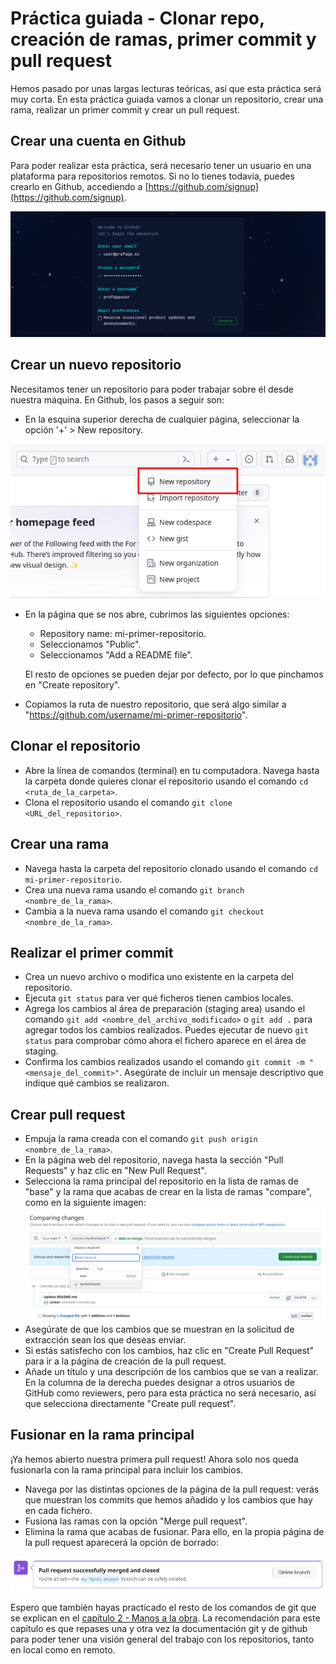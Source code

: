 # Práctica guiada - Clonar repo, creación de ramas, primer commit y pull request

Hemos pasado por unas largas lecturas teóricas, así que esta práctica será muy corta. En esta práctica guiada vamos a clonar un repositorio, crear una rama, realizar un primer commit y crear un pull request.

## Crear una cuenta en Github

Para poder realizar esta práctica, será necesario tener un usuario en una plataforma para repositorios remotos. Si no lo tienes todavía, puedes crearlo en Github, accediendo a [https://github.com/signup](https://github.com/signup).

<div style="text-align: center;">
  <div style="margin: 0 auto;">

![](../../_media/02_hands_on/github-signup.png)

  </div>
</div>

## Crear un nuevo repositorio

Necesitamos tener un repositorio para poder trabajar sobre él desde nuestra máquina. En Github, los pasos a seguir son:

- En la esquina superior derecha de cualquier página, seleccionar la opción '+' > New repository.

<div style="text-align: center;">
  <div style="margin: 0 auto;">

![](../../_media/02_hands_on/github-create-repo.png)

  </div>
</div>

- En la página que se nos abre, cubrimos las siguientes opciones:

  - Repository name: mi-primer-repositorio.
  - Seleccionamos "Public".
  - Seleccionamos "Add a README file".

  El resto de opciones se pueden dejar por defecto, por lo que pinchamos en "Create repository".

- Copiamos la ruta de nuestro repositorio, que será algo similar a "https://github.com/username/mi-primer-repositorio".

## Clonar el repositorio

- Abre la línea de comandos (terminal) en tu computadora. Navega hasta la carpeta donde quieres clonar el repositorio usando el comando `cd <ruta_de_la_carpeta>`.
- Clona el repositorio usando el comando `git clone <URL_del_repositorio>`.

## Crear una rama

- Navega hasta la carpeta del repositorio clonado usando el comando `cd mi-primer-repositorio`.
- Crea una nueva rama usando el comando `git branch <nombre_de_la_rama>`.
- Cambia a la nueva rama usando el comando `git checkout <nombre_de_la_rama>`.

## Realizar el primer commit

- Crea un nuevo archivo o modifica uno existente en la carpeta del repositorio.
- Ejecuta `git status` para ver qué ficheros tienen cambios locales.
- Agrega los cambios al área de preparación (staging area) usando el comando `git add <nombre_del_archivo_modificado>` o `git add .` para agregar todos los cambios realizados. Puedes ejecutar de nuevo `git status` para comprobar cómo ahora el fichero aparece en el área de staging.
- Confirma los cambios realizados usando el comando `git commit -m "<mensaje_del_commit>"`. Asegúrate de incluir un mensaje descriptivo que indique qué cambios se realizaron.

## Crear pull request

- Empuja la rama creada con el comando `git push origin <nombre_de_la_rama>`.
- En la página web del repositorio, navega hasta la sección "Pull Requests" y haz clic en "New Pull Request".
- Selecciona la rama principal del repositorio en la lista de ramas de "base" y la rama que acabas de crear en la lista de ramas "compare", como en la siguiente imagen:
![](../../_media/02_hands_on/github-pr.png)
- Asegúrate de que los cambios que se muestran en la solicitud de extracción sean los que deseas enviar.
- Si estás satisfecho con los cambios, haz clic en "Create Pull Request" para ir a la página de creación de la pull request.
- Añade un título y una descripción de los cambios que se van a realizar. En la columna de la derecha puedes designar a otros usuarios de GitHub como reviewers, pero para esta práctica no será necesario, así que selecciona directamente "Create pull request".


## Fusionar en la rama principal

¡Ya hemos abierto nuestra primera pull request! Ahora solo nos queda fusionarla con la rama principal para incluir los cambios.

- Navega por las distintas opciones de la página de la pull request: verás que muestran los commits que hemos añadido y los cambios que hay en cada fichero.
- Fusiona las ramas con la opción "Merge pull request".
- Elimina la rama que acabas de fusionar. Para ello, en la propia página de la pull request aparecerá la opción de borrado:

![](../../_media/02_hands_on/github-delete-branch.png)


Espero que también hayas practicado el resto de los comandos de git que se explican en el [capítulo 2 - Manos a la obra](02_basic_commands.md). La recomendación para este capítulo es que repases una y otra vez la documentación git y de github para poder tener una visión general del trabajo con los repositorios, tanto en local como en remoto.
